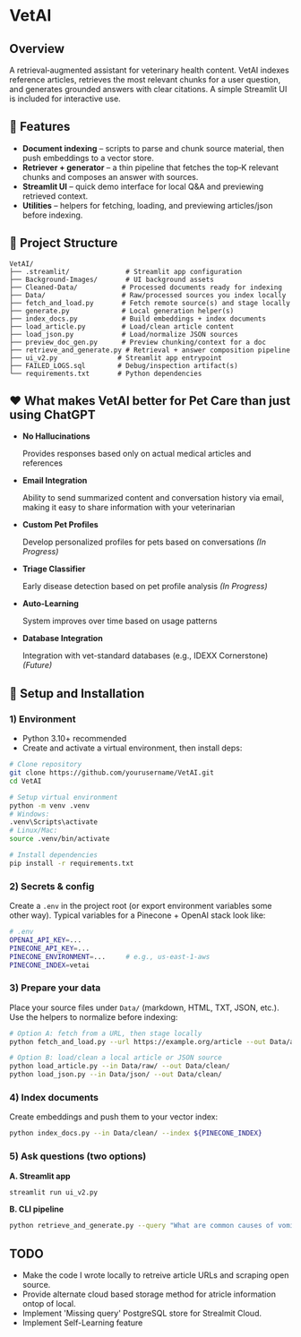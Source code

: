 # VetAI

## Overview

A retrieval‑augmented assistant for veterinary health content. VetAI indexes reference articles, retrieves the most relevant chunks for a user question, and generates grounded answers with clear citations. A simple Streamlit UI is included for interactive use.

## 🚀 Features

- **Document indexing** – scripts to parse and chunk source material, then push embeddings to a vector store.
- **Retriever + generator** – a thin pipeline that fetches the top‑K relevant chunks and composes an answer with sources.
- **Streamlit UI** – quick demo interface for local Q&A and previewing retrieved context.
- **Utilities** – helpers for fetching, loading, and previewing articles/json before indexing.

## 📁 Project Structure

```
VetAI/
├── .streamlit/              # Streamlit app configuration
├── Background-Images/       # UI background assets
├── Cleaned-Data/           # Processed documents ready for indexing
├── Data/                   # Raw/processed sources you index locally
├── fetch_and_load.py       # Fetch remote source(s) and stage locally
├── generate.py             # Local generation helper(s)
├── index_docs.py           # Build embeddings + index documents
├── load_article.py         # Load/clean article content
├── load_json.py            # Load/normalize JSON sources
├── preview_doc_gen.py      # Preview chunking/context for a doc
├── retrieve_and_generate.py # Retrieval + answer composition pipeline
├── ui_v2.py               # Streamlit app entrypoint
├── FAILED_LOGS.sql        # Debug/inspection artifact(s)
└── requirements.txt       # Python dependencies
```

## ❤️ What makes VetAI better for Pet Care than just using ChatGPT

- **No Hallucinations**

  Provides responses based only on actual medical articles and references

- **Email Integration**

  Ability to send summarized content and conversation history via email, making it easy to share information with your veterinarian

- **Custom Pet Profiles**

  Develop personalized profiles for pets based on conversations _(In Progress)_

- **Triage Classifier**

  Early disease detection based on pet profile analysis _(In Progress)_

- **Auto-Learning**

  System improves over time based on usage patterns

- **Database Integration**

  Integration with vet-standard databases (e.g., IDEXX Cornerstone) _(Future)_

## 🔧 Setup and Installation

### 1) Environment

- Python 3.10+ recommended
- Create and activate a virtual environment, then install deps:

```bash
# Clone repository
git clone https://github.com/yourusername/VetAI.git
cd VetAI

# Setup virtual environment
python -m venv .venv
# Windows:
.venv\Scripts\activate
# Linux/Mac:
source .venv/bin/activate

# Install dependencies
pip install -r requirements.txt
```

### 2) Secrets & config

Create a `.env` in the project root (or export environment variables some other way). Typical variables for a Pinecone + OpenAI stack look like:

```bash
# .env
OPENAI_API_KEY=...
PINECONE_API_KEY=...
PINECONE_ENVIRONMENT=...     # e.g., us-east-1-aws
PINECONE_INDEX=vetai
```

### 3) Prepare your data

Place your source files under `Data/` (markdown, HTML, TXT, JSON, etc.). Use the helpers to normalize before indexing:

```bash
# Option A: fetch from a URL, then stage locally
python fetch_and_load.py --url https://example.org/article --out Data/articles/

# Option B: load/clean a local article or JSON source
python load_article.py --in Data/raw/ --out Data/clean/
python load_json.py --in Data/json/ --out Data/clean/
```

### 4) Index documents

Create embeddings and push them to your vector index:

```bash
python index_docs.py --in Data/clean/ --index ${PINECONE_INDEX}
```

### 5) Ask questions (two options)

**A. Streamlit app**

```bash
streamlit run ui_v2.py
```

**B. CLI pipeline**

```bash
python retrieve_and_generate.py --query "What are common causes of vomiting in adult dogs?"
```

## TODO

- Make the code I wrote locally to retreive article URLs and scraping open source.
- Provide alternate cloud based storage method for atricle information ontop of local.
- Implement 'Missing query' PostgreSQL store for Strealmit Cloud.
- Implement Self-Learning feature
